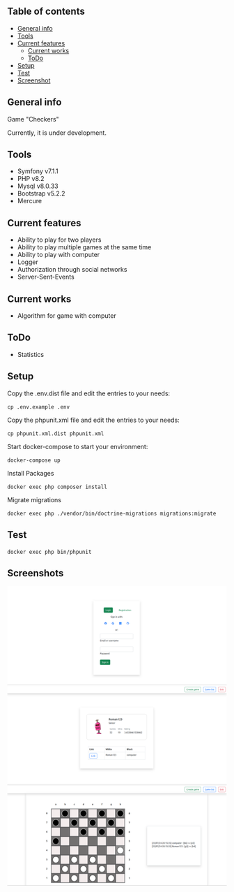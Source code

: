 ## Table of contents

* [General info](#general-info)
* [Tools](#tools)
* [Current features](#current-features)
    - [Current works](#current-works)
    - [ToDo](#todo)
* [Setup](#setup)
* [Test](#test)
* [Screenshot](#screenshots)

## General info

Game "Checkers"

Currently, it is under development.

## Tools

- Symfony v7.1.1
- PHP v8.2
- Mysql v8.0.33
- Bootstrap v5.2.2
- Mercure

## Current features

- Ability to play for two players
- Ability to play multiple games at the same time
- Ability to play with computer
- Logger
- Authorization through social networks
- Server-Sent-Events

## Current works

- Algorithm for game with computer

## ToDo

- Statistics

## Setup

Copy the .env.dist file and edit the entries to your needs:

```
cp .env.example .env
```

Copy the phpunit.xml file and edit the entries to your needs:

```
cp phpunit.xml.dist phpunit.xml
```

Start docker-compose to start your environment:

```
docker-compose up
```

Install Packages

```
docker exec php composer install
```

Migrate migrations

```
docker exec php ./vendor/bin/doctrine-migrations migrations:migrate
```

## Test

```
docker exec php bin/phpunit
```
## Screenshots
![Login](public/pictures/login.png)
![Game_list](public/pictures/game-list.png)
![Game](public/pictures/game.png)